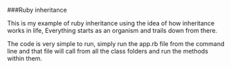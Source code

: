 ###Ruby inheritance

This is my example of ruby inheritance using the idea of how inheritance works in life, Everything starts as an organism and trails down from there.

The code is very simple to run, simply run the app.rb file from the command line and that file will call from all the class folders and run the methods within them.
